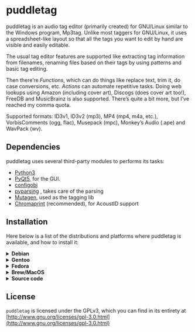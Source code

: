 # puddletag

puddletag is an audio tag editor (primarily created) for GNU/Linux similar to the Windows program, Mp3tag. Unlike most taggers for GNU/Linux, it uses a spreadsheet-like layout so that all the tags you want to edit by hand are visible and easily editable.

The usual tag editor features are supported like extracting tag information from filenames, renaming files based on their tags by using patterns and basic tag editing.

Then there’re _Functions_, which can do things like replace text, trim it, do case conversions, etc. _Actions_ can automate repetitive tasks. Doing web lookups using Amazon (including cover art), Discogs (does cover art too!), FreeDB and MusicBrainz is also supported. There’s quite a bit more, but I’ve reached my comma quota.

Supported formats: ID3v1, ID3v2 (mp3), MP4 (mp4, m4a, etc.), VorbisComments (ogg, flac), Musepack (mpc), Monkey’s Audio (.ape) and WavPack (wv).


## Dependencies

puddletag uses several third-party modules to performs its tasks:

- [Python3](https://www.python.org/)
- [PyQt5](https://pypi.org/project/pyqt5/), for the GUI.
- [configobj](https://pypi.org/project/configobj/)
- [pyparsing](https://pypi.org/project/pyparsing/) , takes care of the parsing
- [Mutagen](https://pypi.org/project/mutagen/), used as the tagging lib
- [Chromaprint](http://acoustid.org/chromaprint) (recommended), for AcoustID support


## Installation

Here below is a list of the distributions and platforms where puddletag is available, and how to install it:

<details>
<summary><b>Debian</b></summary>

`apt install puddletag`

_(soon to be available in unstable)_

Contact: @sandrotosi
</details>

<details>
<summary><b>Gentoo</b></summary>

1. overlay: https://github.com/istitov/stuff/
1. add overlay: `sudo layman -a stuff`
1. install: `sudo emerge -av puddletag`

Contact: @DolphinStKom
</details>

<details>
<summary><b>Fedora</b></summary>

_under development_
</details>

<details>
<summary><b>Brew/MacOS</b></summary>

_support needed, open an issue if interested in working on it_
</details>

<details>
<summary><b>Source code</b></summary>
First, you need to install the dependencies; this step is different depending on the distribution; on Debian you can run:

`apt install python3 python3-mutagen python3-configobj python3-pyparsing python3-pyqt5 python3-pyqt5.qtsvg`

Then:

```
git clone https://github.com/puddletag/puddletag
cd puddletag
PYTHONPATH=source/ ./source/puddletag
```
</details>


## License

`puddletag` is licensed under the GPLv3, which you can find in its entirety at  [http://www.gnu.org/licenses/gpl-3.0.html](http://www.gnu.org/licenses/gpl-3.0.html)  